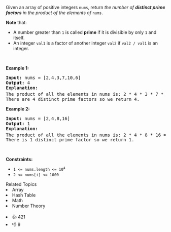 <p>Given an array of positive integers <code>nums</code>, return <em>the number of <strong>distinct prime factors</strong> in the product of the elements of</em> <code>nums</code>.</p>

<p><strong>Note</strong> that:</p>

<ul> 
 <li>A number greater than <code>1</code> is called <strong>prime</strong> if it is divisible by only <code>1</code> and itself.</li> 
 <li>An integer <code>val1</code> is a factor of another integer <code>val2</code> if <code>val2 / val1</code> is an integer.</li> 
</ul>

<p>&nbsp;</p> 
<p><strong class="example">Example 1:</strong></p>

<pre>
<strong>Input:</strong> nums = [2,4,3,7,10,6]
<strong>Output:</strong> 4
<strong>Explanation:</strong>
The product of all the elements in nums is: 2 * 4 * 3 * 7 * 10 * 6 = 10080 = 2<sup>5</sup> * 3<sup>2</sup> * 5 * 7.
There are 4 distinct prime factors so we return 4.
</pre>

<p><strong class="example">Example 2:</strong></p>

<pre>
<strong>Input:</strong> nums = [2,4,8,16]
<strong>Output:</strong> 1
<strong>Explanation:</strong>
The product of all the elements in nums is: 2 * 4 * 8 * 16 = 1024 = 2<sup>10</sup>.
There is 1 distinct prime factor so we return 1.
</pre>

<p>&nbsp;</p> 
<p><strong>Constraints:</strong></p>

<ul> 
 <li><code>1 &lt;= nums.length &lt;= 10<sup>4</sup></code></li> 
 <li><code>2 &lt;= nums[i] &lt;= 1000</code></li> 
</ul>

<div><div>Related Topics</div><div><li>Array</li><li>Hash Table</li><li>Math</li><li>Number Theory</li></div></div><br><div><li>👍 421</li><li>👎 9</li></div>